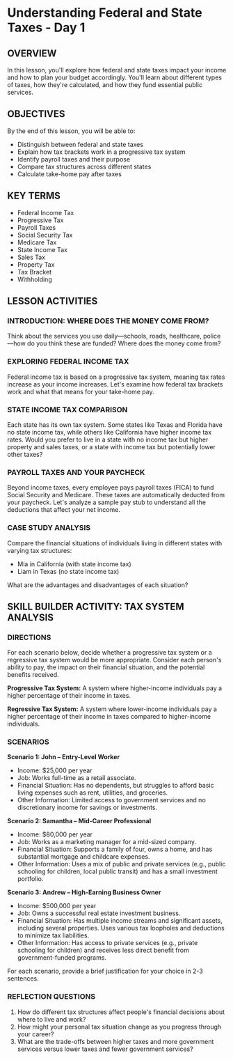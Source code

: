 # Understanding Federal and State Taxes - Day 1

## OVERVIEW

In this lesson, you'll explore how federal and state taxes impact your income and how to plan your budget accordingly. You'll learn about different types of taxes, how they're calculated, and how they fund essential public services.

## OBJECTIVES

By the end of this lesson, you will be able to:

- Distinguish between federal and state taxes
- Explain how tax brackets work in a progressive tax system
- Identify payroll taxes and their purpose
- Compare tax structures across different states
- Calculate take-home pay after taxes

## KEY TERMS

- Federal Income Tax
- Progressive Tax
- Payroll Taxes
- Social Security Tax
- Medicare Tax
- State Income Tax
- Sales Tax
- Property Tax
- Tax Bracket
- Withholding

## LESSON ACTIVITIES

### INTRODUCTION: WHERE DOES THE MONEY COME FROM?

Think about the services you use daily—schools, roads, healthcare, police—how do you think these are funded? Where does the money come from?

### EXPLORING FEDERAL INCOME TAX

Federal income tax is based on a progressive tax system, meaning tax rates increase as your income increases. Let's examine how federal tax brackets work and what that means for your take-home pay.

### STATE INCOME TAX COMPARISON

Each state has its own tax system. Some states like Texas and Florida have no state income tax, while others like California have higher income tax rates. Would you prefer to live in a state with no income tax but higher property and sales taxes, or a state with income tax but potentially lower other taxes?

### PAYROLL TAXES AND YOUR PAYCHECK

Beyond income taxes, every employee pays payroll taxes (FICA) to fund Social Security and Medicare. These taxes are automatically deducted from your paycheck. Let's analyze a sample pay stub to understand all the deductions that affect your net income.

### CASE STUDY ANALYSIS

Compare the financial situations of individuals living in different states with varying tax structures:

- Mia in California (with state income tax)
- Liam in Texas (no state income tax)

What are the advantages and disadvantages of each situation?

## SKILL BUILDER ACTIVITY: TAX SYSTEM ANALYSIS

### DIRECTIONS

For each scenario below, decide whether a progressive tax system or a regressive tax system would be more appropriate. Consider each person's ability to pay, the impact on their financial situation, and the potential benefits received.

**Progressive Tax System:** A system where higher-income individuals pay a higher percentage of their income in taxes.

**Regressive Tax System:** A system where lower-income individuals pay a higher percentage of their income in taxes compared to higher-income individuals.

### SCENARIOS

**Scenario 1: John – Entry-Level Worker**

- Income: $25,000 per year
- Job: Works full-time as a retail associate.
- Financial Situation: Has no dependents, but struggles to afford basic living expenses such as rent, utilities, and groceries.
- Other Information: Limited access to government services and no discretionary income for savings or investments.

**Scenario 2: Samantha – Mid-Career Professional**

- Income: $80,000 per year
- Job: Works as a marketing manager for a mid-sized company.
- Financial Situation: Supports a family of four, owns a home, and has substantial mortgage and childcare expenses.
- Other Information: Uses a mix of public and private services (e.g., public schooling for children, local public transit) and has a small investment portfolio.

**Scenario 3: Andrew – High-Earning Business Owner**

- Income: $500,000 per year
- Job: Owns a successful real estate investment business.
- Financial Situation: Has multiple income streams and significant assets, including several properties. Uses various tax loopholes and deductions to minimize tax liabilities.
- Other Information: Has access to private services (e.g., private schooling for children) and receives less direct benefit from government-funded programs.

For each scenario, provide a brief justification for your choice in 2-3 sentences.

### REFLECTION QUESTIONS

1. How do different tax structures affect people's financial decisions about where to live and work?
2. How might your personal tax situation change as you progress through your career?
3. What are the trade-offs between higher taxes and more government services versus lower taxes and fewer government services?